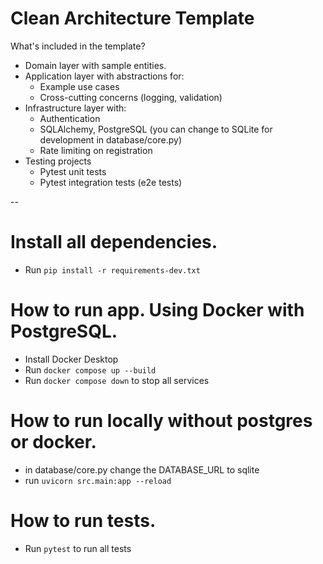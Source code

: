 # Clean Architecture Template

What's included in the template?

- Domain layer with sample entities.
- Application layer with abstractions for:
  - Example use cases
  - Cross-cutting concerns (logging, validation)
- Infrastructure layer with:
  - Authentication
  - SQLAlchemy, PostgreSQL (you can change to SQLite for development in database/core.py)
  - Rate limiting on registration
- Testing projects
  - Pytest unit tests
  - Pytest integration tests (e2e tests)

--

# Install all dependencies.
- Run `pip install -r requirements-dev.txt`

# How to run app. Using Docker with PostgreSQL.
- Install Docker Desktop
- Run `docker compose up --build`
- Run `docker compose down` to stop all services

# How to run locally without postgres or docker.
- in database/core.py change the DATABASE_URL to sqlite
- run `uvicorn src.main:app --reload`

# How to run tests.
- Run `pytest` to run all tests